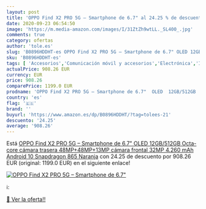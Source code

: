 ```yaml
---
layout: post
title: 'OPPO Find X2 PRO 5G – Smartphone de 6.7" al 24.25 % de descuento'
date: 2020-09-23 06:54:50
image: 'https://m.media-amazon.com/images/I/31ZtZh9wtLL._SL400_.jpg'
comments: true
category: ofertas
author: 'tole.es'
slug: 'B0896HDDHT-es OPPO Find X2 PRO 5G – Smartphone de 6.7" OLED 12GB/512GB...'
sku: 'B0896HDDHT-es'
tags: [ 'Accesorios','Comunicación móvil y accesorios','Electrónica','Informática','Móviles','Móviles y smartphones libres','Ratones','Smartwatches','Tabletas gráficas','Teclados, ratones y periféricos de entrada','Tecnología para vestir','android', ]
actualPrice: 908.26 EUR
currency: EUR
price: 908.26
comparePrice: 1199.0 EUR
prodname: 'OPPO Find X2 PRO 5G – Smartphone de 6.7"  OLED  12GB/512GB  Octa-core  cámara trasera 48MP+48MP+13MP  cámara frontal 32MP  4.260 mAh  Android 10  Snapdragon 865  Naranja'
country: 'es'
flag: '🇪🇸'
brand: ''
buyurl: 'https://www.amazon.es/dp/B0896HDDHT/?tag=tolees-21'
descuento: '24.25'
average: '908.26'
---
```


Está [OPPO Find X2 PRO 5G – Smartphone de 6.7"  OLED  12GB/512GB  Octa-core  cámara trasera 48MP+48MP+13MP  cámara frontal 32MP  4.260 mAh  Android 10  Snapdragon 865  Naranja](https://www.amazon.es/dp/B0896HDDHT/?tag=tolees-21) con 24.25 de descuento por 908.26 EUR (original: 1199.0 EUR) en el siguiente enlace!

[![OPPO Find X2 PRO 5G – Smartphone de 6.7"](https://m.media-amazon.com/images/I/31ZtZh9wtLL._SL400_.jpg)](https://www.amazon.es/dp/B0896HDDHT/?tag=tolees-21)

ℹ️:


[🛒 Ver la oferta!!](https://www.amazon.es/dp/B0896HDDHT/?tag=tolees-21)
